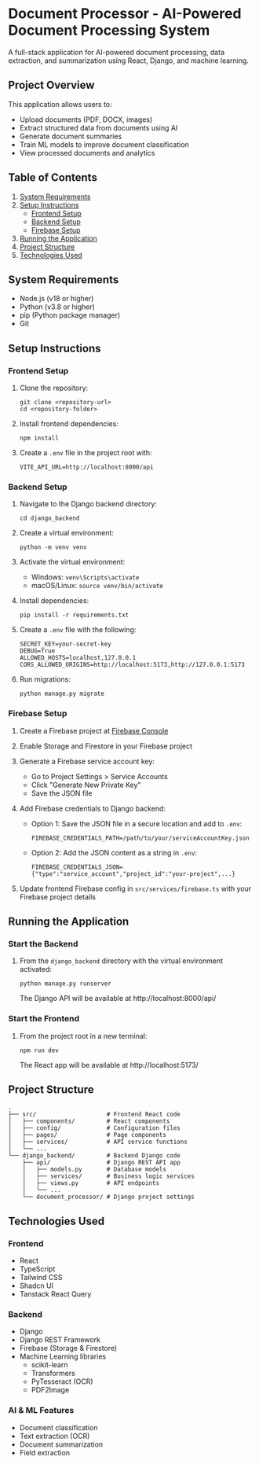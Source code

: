 
# Document Processor - AI-Powered Document Processing System

A full-stack application for AI-powered document processing, data extraction, and summarization using React, Django, and machine learning.

## Project Overview

This application allows users to:
- Upload documents (PDF, DOCX, images)
- Extract structured data from documents using AI
- Generate document summaries
- Train ML models to improve document classification
- View processed documents and analytics

## Table of Contents

1. [System Requirements](#system-requirements)
2. [Setup Instructions](#setup-instructions)
   - [Frontend Setup](#frontend-setup)
   - [Backend Setup](#backend-setup)
   - [Firebase Setup](#firebase-setup)
3. [Running the Application](#running-the-application)
4. [Project Structure](#project-structure)
5. [Technologies Used](#technologies-used)

## System Requirements

- Node.js (v18 or higher)
- Python (v3.8 or higher)
- pip (Python package manager)
- Git

## Setup Instructions

### Frontend Setup

1. Clone the repository:
   ```
   git clone <repository-url>
   cd <repository-folder>
   ```

2. Install frontend dependencies:
   ```
   npm install
   ```

3. Create a `.env` file in the project root with:
   ```
   VITE_API_URL=http://localhost:8000/api
   ```

### Backend Setup

1. Navigate to the Django backend directory:
   ```
   cd django_backend
   ```

2. Create a virtual environment:
   ```
   python -m venv venv
   ```

3. Activate the virtual environment:
   - Windows: `venv\Scripts\activate`
   - macOS/Linux: `source venv/bin/activate`

4. Install dependencies:
   ```
   pip install -r requirements.txt
   ```

5. Create a `.env` file with the following:
   ```
   SECRET_KEY=your-secret-key
   DEBUG=True
   ALLOWED_HOSTS=localhost,127.0.0.1
   CORS_ALLOWED_ORIGINS=http://localhost:5173,http://127.0.0.1:5173
   ```

6. Run migrations:
   ```
   python manage.py migrate
   ```

### Firebase Setup

1. Create a Firebase project at [Firebase Console](https://console.firebase.google.com/)

2. Enable Storage and Firestore in your Firebase project

3. Generate a Firebase service account key:
   - Go to Project Settings > Service Accounts
   - Click "Generate New Private Key"
   - Save the JSON file

4. Add Firebase credentials to Django backend:
   - Option 1: Save the JSON file in a secure location and add to `.env`:
     ```
     FIREBASE_CREDENTIALS_PATH=/path/to/your/serviceAccountKey.json
     ```
   - Option 2: Add the JSON content as a string in `.env`:
     ```
     FIREBASE_CREDENTIALS_JSON={"type":"service_account","project_id":"your-project",...}
     ```

5. Update frontend Firebase config in `src/services/firebase.ts` with your Firebase project details

## Running the Application

### Start the Backend

1. From the `django_backend` directory with the virtual environment activated:
   ```
   python manage.py runserver
   ```
   The Django API will be available at http://localhost:8000/api/

### Start the Frontend

1. From the project root in a new terminal:
   ```
   npm run dev
   ```
   The React app will be available at http://localhost:5173/

## Project Structure

```
.
├── src/                    # Frontend React code
│   ├── components/         # React components
│   ├── config/             # Configuration files
│   ├── pages/              # Page components
│   ├── services/           # API service functions
│   └── ...
└── django_backend/         # Backend Django code
    ├── api/                # Django REST API app
    │   ├── models.py       # Database models
    │   ├── services/       # Business logic services
    │   ├── views.py        # API endpoints
    │   └── ...
    └── document_processor/ # Django project settings
```

## Technologies Used

### Frontend
- React
- TypeScript
- Tailwind CSS
- Shadcn UI
- Tanstack React Query

### Backend
- Django
- Django REST Framework
- Firebase (Storage & Firestore)
- Machine Learning libraries
  - scikit-learn
  - Transformers
  - PyTesseract (OCR)
  - PDF2Image

### AI & ML Features
- Document classification
- Text extraction (OCR)
- Document summarization
- Field extraction
